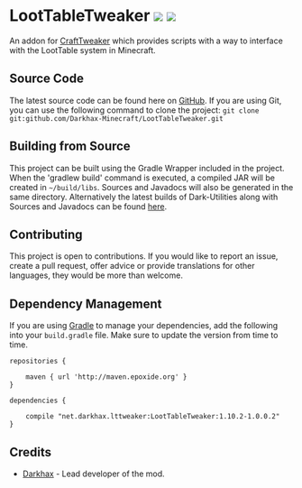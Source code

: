 # LootTableTweaker [![](http://cf.way2muchnoise.eu/261339.svg)](https://minecraft.curseforge.com/projects/loottabletweaker) [![](http://cf.way2muchnoise.eu/versions/261339.svg)](https://minecraft.curseforge.com/projects/loottabletweaker)
An addon for [CraftTweaker](https://minecraft.curseforge.com/projects/crafttweaker) which provides scripts with a way to interface with the LootTable system in Minecraft. 

## Source Code
The latest source code can be found here on [GitHub](https://github.com/Darkhax-Minecraft/LootTableTweaker). If you are using Git, you can use the following command to clone the project: `git clone git:github.com/Darkhax-Minecraft/LootTableTweaker.git`

## Building from Source
This project can be built using the Gradle Wrapper included in the project. When the 'gradlew build' command is executed, a compiled JAR will be created in `~/build/libs`. Sources and Javadocs will also be generated in the same directory. Alternatively the latest builds of Dark-Utilities along with Sources and Javadocs can be found [here](http://maven.epoxide.org/net/darkhax/lttweaker/LootTableTweaker/).

## Contributing
This project is open to contributions. If you would like to report an issue, create a pull request, offer advice or provide translations for other languages, they would be more than welcome.

## Dependency Management
If you are using [Gradle](https://gradle.org) to manage your dependencies, add the following into your `build.gradle` file. Make sure to update the version from time to time.
```
repositories {

    maven { url 'http://maven.epoxide.org' }
}

dependencies {

    compile "net.darkhax.lttweaker:LootTableTweaker:1.10.2-1.0.0.2"
}
```

## Credits
* [Darkhax](https://github.com/darkhax) - Lead developer of the mod.
